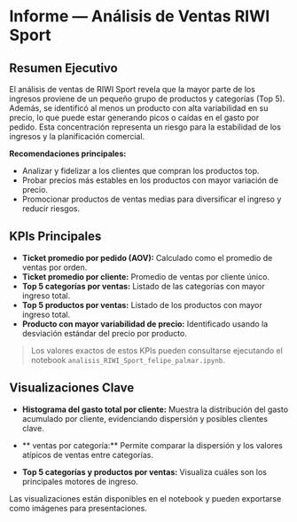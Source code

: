 # Informe — Análisis de Ventas RIWI Sport

## Resumen Ejecutivo

El análisis de ventas de RIWI Sport revela que la mayor parte de los ingresos proviene de un pequeño grupo de productos y categorías (Top 5). Además, se identificó al menos un producto con alta variabilidad en su precio, lo que puede estar generando picos o caídas en el gasto por pedido. Esta concentración representa un riesgo para la estabilidad de los ingresos y la planificación comercial.

**Recomendaciones principales:**
- Analizar y fidelizar a los clientes que compran los productos top.
- Probar precios más estables en los productos con mayor variación de precio.
- Promocionar productos de ventas medias para diversificar el ingreso y reducir riesgos.

## KPIs Principales

- **Ticket promedio por pedido (AOV):** Calculado como el promedio de ventas por orden.
- **Ticket promedio por cliente:** Promedio de ventas por cliente único.
- **Top 5 categorías por ventas:** Listado de las categorías con mayor ingreso total.
- **Top 5 productos por ventas:** Listado de los productos con mayor ingreso total.
- **Producto con mayor variabilidad de precio:** Identificado usando la desviación estándar del precio por producto.

> Los valores exactos de estos KPIs pueden consultarse ejecutando el notebook `analisis_RIWI_Sport_felipe_palmar.ipynb`.

## Visualizaciones Clave

- **Histograma del gasto total por cliente:** Muestra la distribución del gasto acumulado por cliente, evidenciando dispersión y posibles clientes clave.

- ** ventas por categoría:** Permite comparar la dispersión y los valores atípicos de ventas entre categorías.

- **Top 5 categorías y productos por ventas:** Visualiza cuáles son los principales motores de ingreso.


Las visualizaciones están disponibles en el notebook y pueden exportarse como imágenes para presentaciones.

